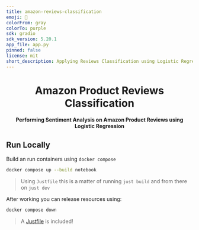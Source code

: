 ```yaml
---
title: amazon-reviews-classification
emoji: 🐠
colorFrom: gray
colorTo: purple
sdk: gradio
sdk_version: 5.20.1
app_file: app.py
pinned: false
license: mit
short_description: Applying Reviews Classification using Logistic Regression
---
```


<div>
  <h1 align="center">Amazon Product Reviews Classification</h1>
  <h4 align="center">
    Performing Sentiment Analysis on Amazon Product Reviews using Logistic Regression
  </h4>
</div>

## Run Locally

Build an run containers using `docker compose`

```bash
docker compose up --build notebook
```

> Using `Justfile` this is a matter of running `just build` and from
> there on `just dev`

After working you can release resources using:

```bash
docker compose down
```

> A [Justfile][1] is included!

[1]: https://just.systems
